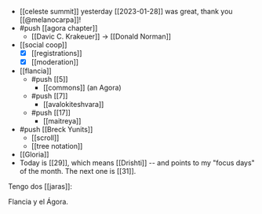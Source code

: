 - [[celeste summit]] yesterday [[2023-01-28]] was great, thank you [[@melanocarpa]]!
- #push [[agora chapter]]
  - [[Davic C. Krakeuer]] -> [[Donald Norman]]
- [[social coop]]
  - [x] [[registrations]]
  - [x] [[moderation]]
- [[flancia]]
  - #push [[5]]
    - [[commons]] (an Agora)
  - #push [[7]] 
    - [[avalokiteshvara]]
  - #push [[17]]
    - [[maitreya]]
- #push [[Breck Yunits]]
  - [[scroll]]
  - [[tree notation]]
- [[Gloria]]
- Today is [[29]], which means [[Drishti]] -- and points to my "focus days" of the month. The next one is [[31]].

Tengo dos [[jaras]]:

Flancia y el Ágora.
